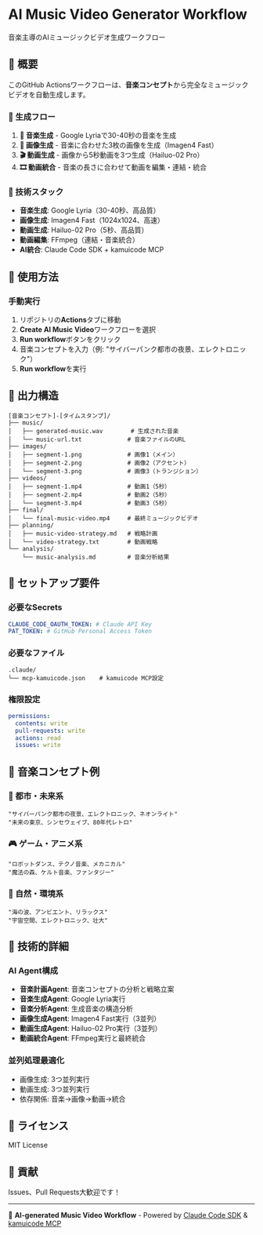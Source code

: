 # AI Music Video Generator Workflow

音楽主導のAIミュージックビデオ生成ワークフロー

## 🎵 概要

このGitHub Actionsワークフローは、**音楽コンセプト**から完全なミュージックビデオを自動生成します。

### 🎯 生成フロー

1. **🎼 音楽生成** - Google Lyriaで30-40秒の音楽を生成
2. **🎨 画像生成** - 音楽に合わせた3枚の画像を生成（Imagen4 Fast）
3. **🎬 動画生成** - 画像から5秒動画を3つ生成（Hailuo-02 Pro）
4. **🎞️ 動画統合** - 音楽の長さに合わせて動画を編集・連結・統合

### 🔧 技術スタック

- **音楽生成**: Google Lyria（30-40秒、高品質）
- **画像生成**: Imagen4 Fast（1024x1024、高速）
- **動画生成**: Hailuo-02 Pro（5秒、高品質）
- **動画編集**: FFmpeg（連結・音楽統合）
- **AI統合**: Claude Code SDK + kamuicode MCP

## 🚀 使用方法

### 手動実行

1. リポジトリの**Actions**タブに移動
2. **Create AI Music Video**ワークフローを選択
3. **Run workflow**ボタンをクリック
4. 音楽コンセプトを入力（例: "サイバーパンク都市の夜景、エレクトロニック"）
5. **Run workflow**を実行

## 📁 出力構造

```
[音楽コンセプト]-[タイムスタンプ]/
├── music/
│   ├── generated-music.wav        # 生成された音楽
│   └── music-url.txt             # 音楽ファイルのURL
├── images/
│   ├── segment-1.png             # 画像1（メイン）
│   ├── segment-2.png             # 画像2（アクセント）
│   └── segment-3.png             # 画像3（トランジション）
├── videos/
│   ├── segment-1.mp4             # 動画1（5秒）
│   ├── segment-2.mp4             # 動画2（5秒）
│   └── segment-3.mp4             # 動画3（5秒）
├── final/
│   └── final-music-video.mp4     # 最終ミュージックビデオ
├── planning/
│   ├── music-video-strategy.md   # 戦略計画
│   └── video-strategy.txt        # 動画戦略
└── analysis/
    └── music-analysis.md         # 音楽分析結果
```

## 🔧 セットアップ要件

### 必要なSecrets

```yaml
CLAUDE_CODE_OAUTH_TOKEN: # Claude API Key
PAT_TOKEN: # GitHub Personal Access Token
```

### 必要なファイル

```
.claude/
└── mcp-kamuicode.json    # kamuicode MCP設定
```

### 権限設定

```yaml
permissions:
  contents: write
  pull-requests: write
  actions: read
  issues: write
```

## 🎵 音楽コンセプト例

### 🌆 都市・未来系
```
"サイバーパンク都市の夜景、エレクトロニック、ネオンライト"
"未来の東京、シンセウェイブ、80年代レトロ"
```

### 🎮 ゲーム・アニメ系
```
"ロボットダンス、テクノ音楽、メカニカル"
"魔法の森、ケルト音楽、ファンタジー"
```

### 🌊 自然・環境系
```
"海の波、アンビエント、リラックス"
"宇宙空間、エレクトロニック、壮大"
```

## 🤖 技術的詳細

### AI Agent構成
- **音楽計画Agent**: 音楽コンセプトの分析と戦略立案
- **音楽生成Agent**: Google Lyria実行
- **音楽分析Agent**: 生成音楽の構造分析
- **画像生成Agent**: Imagen4 Fast実行（3並列）
- **動画生成Agent**: Hailuo-02 Pro実行（3並列）
- **動画統合Agent**: FFmpeg実行と最終統合

### 並列処理最適化
- 画像生成: 3つ並列実行
- 動画生成: 3つ並列実行
- 依存関係: 音楽→画像→動画→統合

## 📄 ライセンス

MIT License

## 👥 貢献

Issues、Pull Requests大歓迎です！

---

🎵 **AI-generated Music Video Workflow** - Powered by [Claude Code SDK](https://github.com/anthropics/claude-code) & [kamuicode MCP](https://www.kamui.ai/ja)